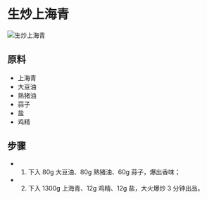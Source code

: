 # 生炒上海青

![生炒上海青](../images/生炒上海青.jpg)


## 原料
- 上海青
- 大豆油
- 熟猪油
- 蒜子
- 盐
- 鸡精

## 步骤
- 1. 下入 80g 大豆油、80g 熟猪油、60g 蒜子，爆出香味；
- 2. 下入 1300g 上海青、12g 鸡精、12g 盐，大火爆炒 3 分钟出品。
